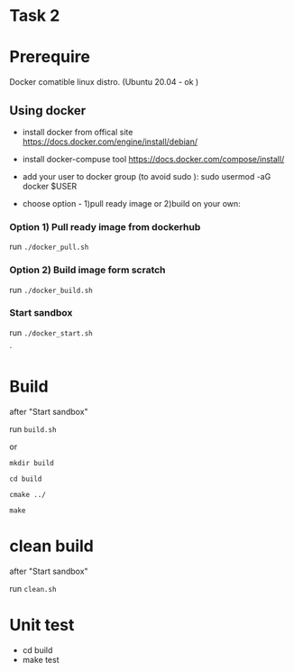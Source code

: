 
# Task 2


# Prerequire
   Docker comatible linux distro. (Ubuntu 20.04 - ok )


## Using docker 

 - install docker from  offical site https://docs.docker.com/engine/install/debian/
 - install docker-compuse tool https://docs.docker.com/compose/install/
 - add your user to docker group (to avoid sudo ): sudo usermod -aG docker $USER

 - choose option - 1)pull ready image or 2)build on your own:

### Option 1) Pull ready image from dockerhub
  run `./docker_pull.sh`

### Option 2) Build image form scratch
  run `./docker_build.sh`

### Start sandbox
  run `./docker_start.sh`

`
# Build
  after "Start sandbox"

  run `build.sh`

  or

  `mkdir build`

  `cd build`

  `cmake ../`

  `make`

# clean build  
  after "Start sandbox"

  run `clean.sh`


# Unit test
 - cd build
 - make test


    